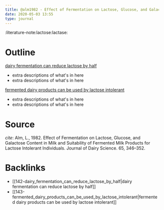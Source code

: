 ```yaml
---
title: @alm1982 - Effect of Fermentation on Lactose, Glucose, and Galactose Content in Milk
date: 2020-05-03 13:55
type: journal
---
```



:literature-note:lactose:lactase:

# Outline

[dairy fermentation can reduce lactose by half](16)

- extra descriptions of what's in here
- extra descriptions of what's in here

[fermented dairy products can be used by lactose intolerant](17)

- extra descriptions of what's in here
- extra descriptions of what's in here

# Source

*cite*:
Alm, L., 1982. Effect of Fermentation on Lactose, Glucose, and Galactose Content in Milk and Suitability of Fermented Milk Products for Lactose Intolerant Individuals. Journal of Dairy Science. 65, 346–352.
 
# Backlinks
  - [[142-dairy_fermentation_can_reduce_lactose_by_half|dairy fermentation can reduce lactose by half]]
  - [[143-fermented_dairy_products_can_be_used_by_lactose_intolerant|fermented dairy products can be used by lactose intolerant]]
